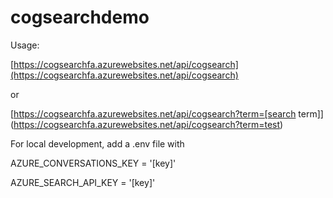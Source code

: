 # cogsearchdemo
Usage: 

[https://cogsearchfa.azurewebsites.net/api/cogsearch](https://cogsearchfa.azurewebsites.net/api/cogsearch)

or

[https://cogsearchfa.azurewebsites.net/api/cogsearch?term=[search term]](https://cogsearchfa.azurewebsites.net/api/cogsearch?term=test)

For local development, add a .env file with 

AZURE_CONVERSATIONS_KEY = '[key]'

AZURE_SEARCH_API_KEY = '[key]'
